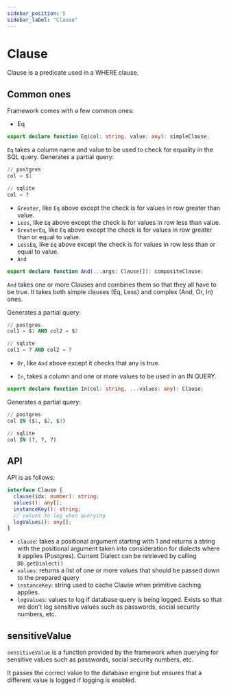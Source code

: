 ```yaml
---
sidebar_position: 5
sidebar_label: "Clause"
---
```


# Clause

Clause is a predicate used in a WHERE clause.

## Common ones

Framework comes with a few common ones:

* Eq

```ts
export declare function Eq(col: string, value: any): simpleClause;
```

`Eq` takes a column name and value to be used to check for equality in the SQL query. Generates a partial query:

```sql
// postgres
col = $1

// sqlite
col = ?
```

* `Greater`, like `Eq` above except the check is for values in row greater than value.
* `Less`, like `Eq` above except the check is for values in row less than value.
* `GreaterEq`, like `Eq` above except the check is for values in row greater than or equal to value.
* `LessEq`, like `Eq` above except the check is for values in row less than or equal to value.
* `And`

```ts
export declare function And(...args: Clause[]): compositeClause;
```

`And` takes one or more Clauses and combines them so that they all have to be true. It takes both simple clauses (Eq, Less) and complex (And, Or, In) ones.

Generates a partial query:

```sql
// postgres
col1 = $1 AND col2 = $2

// sqlite
col1 = ? AND col2 = ?
```

* `Or`, like `And` above except it checks that any is true.

* `In`, takes a column and one or more values to be used in an IN QUERY.

```ts
export declare function In(col: string, ...values: any): Clause;
```

Generates a partial query:

```sql
// postgres
col IN ($1, $2, $3)

// sqlite
col IN (?, ?, ?)
```

## API

API is as follows:

```ts
interface Clause {
  clause(idx: number): string;
  values(): any[];
  instanceKey(): string;
  // values to log when querying
  logValues(): any[];
}
```

* `clause`: takes a positional argument starting with 1 and returns a string with the positional argument taken into consideration for dialects where it applies (Postgres). Current Dialect can be retrieved by calling `DB.getDialect()`
* `values`: returns a list of one or more values that should be passed down to the prepared query
* `instanceKey`: string used to cache Clause when primitive caching applies.
* `logValues`: values to log if database query is being logged. Exists so that we don't log sensitive values such as passwords, social security numbers, etc.

## sensitiveValue

`sensitiveValue` is a function provided by the framework when querying for sensitive values such as passwords, social security numbers, etc.

It passes the correct value to the database engine but ensures that a different value is logged if logging is enabled.
